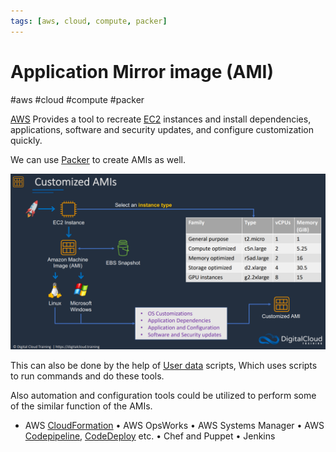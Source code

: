 ```yaml
---
tags: [aws, cloud, compute, packer]
---
```

# Application Mirror image (AMI)
#aws #cloud #compute #packer 

[AWS](Cloud%20Computing/AWS/AWS.md) Provides a tool to recreate [EC2](Cloud%20Computing/AWS/Compute/EC2.md) instances and install dependencies, applications, software and security updates, and configure customization quickly. 

We can use [Packer](DevOps/IAC/Packer/Packer.md) to create AMIs as well.

![](Attachments/Pasted%20image%2020230305203555.png)



This can also be done by the help of [User data](User%20data) scripts, Which uses scripts to run commands and do these tools.

Also automation and configuration tools could be utilized to perform some of the similar function of the AMIs.

- AWS [CloudFormation](Cloud%20Computing/AWS/Application%20Integration/CloudFormation.md)
• AWS OpsWorks
• AWS Systems Manager
• AWS [Codepipeline](DevOps/CICD/AWS%20Codepipeline), [CodeDeploy](CodeDeploy) etc.
• Chef and Puppet
• Jenkins


